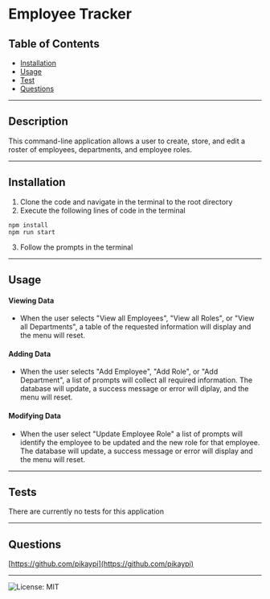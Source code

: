 # Employee Tracker

## Table of Contents

- [Installation](#installation)
- [Usage](#usage)
- [Test](#tests)
- [Questions](#questions)

---
## Description
This command-line application allows a user to create, store, and edit a roster of employees, departments, and employee roles.

---
## Installation
1. Clone the code and navigate in the terminal to the root directory
2. Execute the following lines of code in the terminal
```
npm install
npm run start
```
3. Follow the prompts in the terminal

---
## Usage
#### Viewing Data
- When the user selects "View all Employees", "View all Roles", or "View all Departments", a table of the requested information will display and the menu will reset.
#### Adding Data
- When the user selects "Add Employee", "Add Role", or "Add Department", a list of prompts will collect all required information. The database will update, a success message or error will diplay, and the menu will reset.
#### Modifying Data
- When the user select "Update Employee Role" a list of prompts will identify the employee to be updated and the new role for that employee. The database will update, a success message or error will display and the menu will reset.


---
## Tests
There are currently no tests for this application

---
## Questions
[https://github.com/pikaypi](https://github.com/pikaypi)

---
![License: MIT](https://img.shields.io/badge/License-MIT-yellow.svg)
